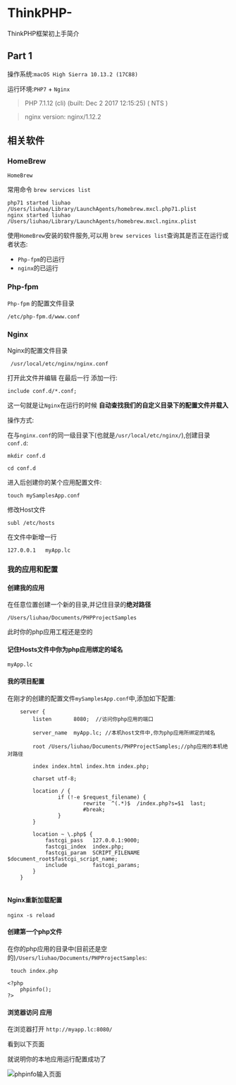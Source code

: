 # ThinkPHP-
ThinkPHP框架初上手简介

## Part 1



操作系统:`macOS High Sierra 10.13.2 (17C88)`

运行环境:`PHP7` + `Nginx`

> PHP 7.1.12 (cli) (built: Dec  2 2017 12:15:25) ( NTS )

> nginx version: nginx/1.12.2


## 相关软件

### HomeBrew

`HomeBrew` 

常用命令
`brew services list`

```
php71 started liuhao /Users/liuhao/Library/LaunchAgents/homebrew.mxcl.php71.plist
nginx started liuhao /Users/liuhao/Library/LaunchAgents/homebrew.mxcl.nginx.plist
```

使用`HomeBrew`安装的软件服务,可以用 `brew services list`查询其是否正在运行或者状态:

- `Php-fpm`的已运行
- `nginx`的已运行

### Php-fpm

`Php-fpm` 的配置文件目录 

```
/etc/php-fpm.d/www.conf

```

### Nginx

Nginx的配置文件目录

```
 /usr/local/etc/nginx/nginx.conf
```

打开此文件并编辑
在最后一行 添加一行:

```
include conf.d/*.conf;

```
这一句就是让`Nginx`在运行的时候 **自动查找我们的自定义目录下的配置文件并载入**

操作方式:

在与`nginx.conf`的同一级目录下(也就是`/usr/local/etc/nginx/`),创建目录`conf.d`:

```
mkdir conf.d

cd conf.d
```
进入后创建你的某个应用配置文件:

```
touch mySamplesApp.conf

```

修改Host文件

```
subl /etc/hosts

```

在文件中新增一行

```
127.0.0.1 	myApp.lc
```
### 我的应用和配置

#### 创建我的应用 

在任意位置创建一个新的目录,并记住目录的**绝对路径**

```
/Users/liuhao/Documents/PHPProjectSamples

```
此时你的php应用工程还是空的

#### 记住Hosts文件中你为php应用绑定的域名

```
myApp.lc
```


#### 我的项目配置

在刚才的创建的配置文件`mySamplesApp.conf`中,添加如下配置:

```
    server {
        listen       8080;  //访问你php应用的端口
        
        server_name  myApp.lc; //本机host文件中,你为php应用所绑定的域名
        
        root /Users/liuhao/Documents/PHPProjectSamples;//php应用的本机绝对路径
        
        index index.html index.htm index.php;

        charset utf-8;

        location / {
                if (!-e $request_filename) {
                        rewrite  ^(.*)$  /index.php?s=$1  last;
                        #break;
                }
        }

        location ~ \.php$ {
            fastcgi_pass   127.0.0.1:9000;
            fastcgi_index  index.php;
            fastcgi_param  SCRIPT_FILENAME  $document_root$fastcgi_script_name;
            include        fastcgi_params;
        }
    }
    
```


#### Nginx重新加载配置

`nginx -s reload`

#### 创建第一个php文件
在你的php应用的目录中(目前还是空的)`/Users/liuhao/Documents/PHPProjectSamples`:


` touch index.php`

```
<?php
	phpinfo();
?>
```

#### 浏览器访问 应用

在浏览器打开 `http://myapp.lc:8080/`

看到以下页面

就说明你的本地应用运行配置成功了

![phpinfo输入页面](http://upload-images.jianshu.io/upload_images/1206973-bd5b4ef23fb126dc.png?imageMogr2/auto-orient/strip%7CimageView2/2/w/1240)




